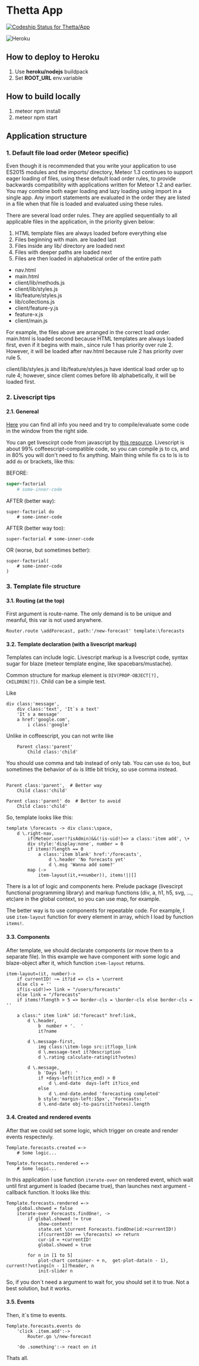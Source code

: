 # Thetta App

[ ![Codeship Status for Thetta/App](https://app.codeship.com/projects/28175030-a82b-0135-0cfa-06a3dd771e06/status?branch=master)](https://app.codeship.com/projects/256033)

![Heroku](https://heroku-badge.herokuapp.com/?app=thetta-app)

## How to deploy to Heroku
1. Use **heroku/nodejs** buildpack
1. Set **ROOT_URL** env.variable

## How to build locally
1. meteor npm install
1. meteor npm start

## Application structure

### 1. Default file load order (Meteor specific)

Even though it is recommended that you write your application to use ES2015 modules and the imports/ directory, Meteor 1.3 continues to support eager loading of files, using these default load order rules, to provide backwards compatibility with applications written for Meteor 1.2 and earlier. You may combine both eager loading and lazy loading using import in a single app. Any import statements are evaluated in the order they are listed in a file when that file is loaded and evaluated using these rules.

There are several load order rules. They are applied sequentially to all applicable files in the application, in the priority given below:

1. HTML template files are always loaded before everything else
1. Files beginning with main. are loaded last
1. Files inside any lib/ directory are loaded next
1. Files with deeper paths are loaded next
1. Files are then loaded in alphabetical order of the entire path


- nav.html
- main.html
- client/lib/methods.js
- client/lib/styles.js
- lib/feature/styles.js
- lib/collections.js
- client/feature-y.js
- feature-x.js
- client/main.js

For example, the files above are arranged in the correct load order. main.html is loaded second because HTML templates are always loaded first, even if it begins with main., since rule 1 has priority over rule 2. However, it will be loaded after nav.html because rule 2 has priority over rule 5.

client/lib/styles.js and lib/feature/styles.js have identical load order up to rule 4; however, since client comes before lib alphabetically, it will be loaded first.

### 2. Livescript tips

#### 2.1. Genereal

[Here](http://livescript.net/) you can find all info you need and try to compile/evaluate some code in the window from the right side.

You can get livescirpt code from javascript by [this resource](http://js2.coffee/). Livescript is about 99% coffeescript-compatible code, so you can compile js to cs, and in 80% you will don't need to fix anything. 
Main thing while fix cs to ls is to add `do` or brackets, like this:

BEFORE:
```coffeescript
super-factorial
    # some-inner-code
```

AFTER (better way):
```livescript
super-factorial do
    # some-inner-code
```

AFTER (better way too):
```livescript
super-factorial # some-inner-code
```

OR (worse, but sometimes better):
```livescript
super-factorial(
    # some-inner-code
)
```


### 3. Template file structure

#### 3.1. Routing (at the top)

First argument is route-name. The only demand is to be unique and meanful, this var is not used anywhere.

```livescript
Router.route \addForecast, path:'/new-forecast' template:\forecasts
```

#### 3.2. Template declaration (with a livescript markup)
Templates can include logic.
Livescript markup is a livescript code, syntax sugar for blaze (meteor template engine, like spacebars/mustache).

Common structure for markup element is `DIV(PROP-OBJECT[?],  CHILDREN[?])`. Child can be a simple text.

Like 

```livescript
div class:'message', 
    div class:'text', 'It`s a text'
    'It`s a message'
    a href:'google.com', 
        i class:'google'
```
Unlike in coffeescript, you can not write like

```livescript
    Parent class:'parent'
        Child class:'child'   
```

You should use comma and tab instead of only tab. You can use `do` too, but sometimes the behavior of `do` is little bit tricky, so use comma instead.

```livescript

Parent class:'parent',  # Better way
    Child class:'child'   

Parent class:'parent' do  # Better to avoid
    Child class:'child'           

```

So, template looks like this:

```livescript
template \forecasts -> div class:\space,
    d \.right-nav,
        if(Meteor.user!?isAdmin)&&(!is-uid!)=> a class:'item add', \+
        div style:'display:none', number = 0
        if items!?length == 0
            a class:'item blank' href:'/forecasts', 
                d \.header 'No forecasts yet'
                d \.msg 'Wanna add some?'
        map (->
            item-layout(it,++number)), items!||[]
```
There is a lot of logic and components here. 
Prelude package (livescirpt functional programming library) and markup functions (div, a, h1, h5, svg, ..., etc)are in the global context, so you can use map, for example. 

The better way is to use components for repeatable code. For example, I use `item-layout` function for every element in array, which I load by function `items!`. 

#### 3.3. Components

After template, we should declarate components (or move them to a separate file). In this example we have component with some logic and blaze-object after it, which function `item-layout` returns.

```livescript
item-layout=(it, number)-> 
    if currentID! ~= it?id => cls = \current
    else cls = ''
    if(is-uid!)=> link = "/users/forecasts"
    else link = "/forecasts" 
    if items!?length > 5 => border-cls = \border-cls else border-cls = ''
    
    a class:" item link" id:"forecast" href:link,
        d \.header, 
            b  number + '.  ' 
            it?name

        d \.message-first,
            img class:\item-logo src:it?logo_link
            d \.message-text it?description
            d \.rating calculate-rating(it?votes)

        d \.message,
            b 'Days left: '
            if +days-left(it?ico_end) > 0
                d \.end-date  days-left it?ico_end
            else 
                d \.end-date.ended 'forecasting completed'
            b style:'margin-left:15px', 'Forecasts: '
            d \.end-date obj-to-pairs(it?votes).length
```

#### 3.4. Created and rendered events

After that we could set some logic, which trigger on create and render events respectevly.

```livescript
Template.forecasts.created =->
    # Some logic...

Template.forecasts.rendered =->
    # Some logic...
```

In this application I use function `iterate-over` on rendered event, which wait until first argument is loaded (became true), than launches next argument - callback function. It looks like this:

```
Template.forecasts.rendered =->
    global.showed = false 
    iterate-over Forecasts.findOne!, ->
        if global.showed != true
            show-content!
            state.set \current Forecasts.findOne(id:+currentID!)    
            if(currentID! == \forecasts) => return
            cur-id = +currentID!
            global.showed = true

        for n in [1 to 5]
            plot-chart container- + n,  get-plot-data(n - 1), current!?votings[n - 1]?header, n
            init-slider n
```

So, if you don`t need a argument to wait for, you should set it to true. Not a best solution, but it works.

#### 3.5. Events

Then, it`s time to events. 

```livescirpt
Template.forecasts.events do
    'click .item.add':-> 
        Router.go \/new-forecast

    'do .something':-> react on it
```

Thats all.


